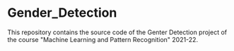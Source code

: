 # Gender_Detection
This repository contains the source code of the Genter Detection project of the course "Machine Learning and Pattern Recognition" 2021-22.
